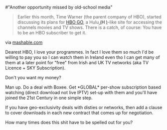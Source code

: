 #"Another opportunity missed by old-school media"


 <div class="posterous_bookmarklet_entry">
 <blockquote class="posterous_long_quote">Earlier this month, Time Warner (the parent company of HBO), started discussing its plans for <a href="http://www.hbogo.com/#home/" target="_blank">HBO GO</a>, a <span class="blippr-nobr">Hulu<span class="blippr-nobr"><a href="http://www.blippr.com/apps/337063-Hulu" class="blippr-inline-smiley blippr-inline-smiley-05" rel="http://www.blippr.com/apps/337063-Hulu.whtml" target="_blank"><span> (</span><img class="wp-smiley" src="http://netdna.blippr.com/images/inline-face_05.png?1265851550" height="14" alt="Hulu" width="14" /><span>)</span></a></span></span>-like site for accessing the channels movies and TV shows. There is a catch, of course: You have to be an HBO subscriber to get it.</blockquote>

<div class="posterous_quote_citation">via <a href="http://mashable.com/2010/02/16/hbo-go/">mashable.com</a></div>
 <p>Dearest HBO, I love your programmes. In fact I love them so much I'd be willing to pay you so I can watch them in Ireland even tho I can get many of them at a later point for "free" from Irish and UK TV networks (aka TV Licence + SKY Subscription).
</p><p>Don't you want my money?
</p><p>Man up. Do a deal with Boxee. Get *GLOBAL* per-show subscription based watching (direct download not live IPTV) set-up with them and you'll have joined the 21st Century in one simple step.
</p><p>If you have geo-exclusivity deals with disties or networks, then add a clause to cover downloads in each new contract that comes up for negotiation.
</p><p>How many times does this shit have to be spelled out for you?</p></div>
 